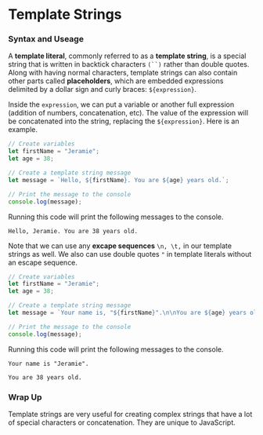 # Template Strings

### Syntax and Useage

A **template literal**, commonly referred to as a **template string**, is a special string that is written in backtick characters ```(``)``` rather than double quotes. Along with having normal characters, template strings can also contain other parts called **placeholders**, which are embedded expressions delimited by a dollar sign and curly braces: ```${expression}```. 

Inside the ```expression```, we can put a variable or another full expression (addition of numbers, concatenation, etc). The value of the expression will be concatenated into the string, replacing the ```${expression}```. Here is an example.

```javascript
// Create variables
let firstName = "Jeramie";
let age = 38;

// Create a template string message
let message = `Hello, ${firstName}. You are ${age} years old.`;

// Print the message to the console
console.log(message);
```

Running this code will print the following messages to the console.

```
Hello, Jeramie. You are 38 years old.
```

Note that we can use any **excape sequences** ```\n, \t,``` in our template strings as well. We also can use double quotes ```"``` in template literals without an escape sequence.

```javascript
// Create variables
let firstName = "Jeramie";
let age = 38;

// Create a template string message
let message = `Your name is, "${firstName}".\n\nYou are ${age} years old.`;

// Print the message to the console
console.log(message);
```

Running this code will print the following messages to the console.

```
Your name is "Jeramie". 

You are 38 years old.
```


### Wrap Up
Template strings are very useful for creating complex strings that have a lot of special characters or concatenation. They are unique to JavaScript.
